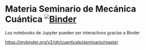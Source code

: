 # Materia Seminario de Mecánica Cuántica [![Binder](http://mybinder.org/badge_logo.svg)](http://mybinder.org/v2/gh/binder-examples/requirements/master)

Los notebooks de Jupyter pueden ser interactivos gracias a Binder

https://mybinder.org/v2/gh/cuanticalp/seminario/master
